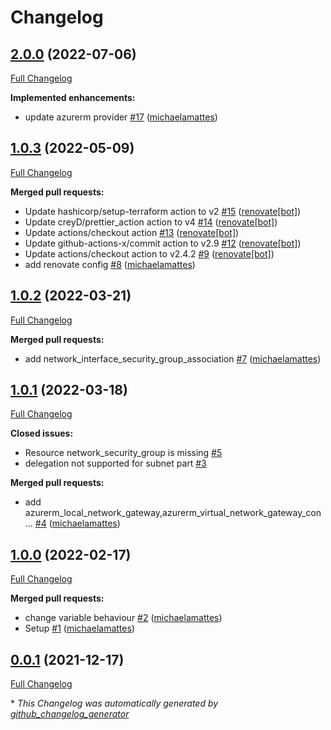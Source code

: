 # Changelog

## [2.0.0](https://github.com/T-Systems-MMS/terraform-azurerm-network/tree/2.0.0) (2022-07-06)

[Full Changelog](https://github.com/T-Systems-MMS/terraform-azurerm-network/compare/1.0.3...2.0.0)

**Implemented enhancements:**

- update azurerm provider [\#17](https://github.com/T-Systems-MMS/terraform-azurerm-network/pull/17) ([michaelamattes](https://github.com/michaelamattes))

## [1.0.3](https://github.com/T-Systems-MMS/terraform-azurerm-network/tree/1.0.3) (2022-05-09)

[Full Changelog](https://github.com/T-Systems-MMS/terraform-azurerm-network/compare/1.0.2...1.0.3)

**Merged pull requests:**

- Update hashicorp/setup-terraform action to v2 [\#15](https://github.com/T-Systems-MMS/terraform-azurerm-network/pull/15) ([renovate[bot]](https://github.com/apps/renovate))
- Update creyD/prettier\_action action to v4 [\#14](https://github.com/T-Systems-MMS/terraform-azurerm-network/pull/14) ([renovate[bot]](https://github.com/apps/renovate))
- Update actions/checkout action [\#13](https://github.com/T-Systems-MMS/terraform-azurerm-network/pull/13) ([renovate[bot]](https://github.com/apps/renovate))
- Update github-actions-x/commit action to v2.9 [\#12](https://github.com/T-Systems-MMS/terraform-azurerm-network/pull/12) ([renovate[bot]](https://github.com/apps/renovate))
- Update actions/checkout action to v2.4.2 [\#9](https://github.com/T-Systems-MMS/terraform-azurerm-network/pull/9) ([renovate[bot]](https://github.com/apps/renovate))
- add renovate config [\#8](https://github.com/T-Systems-MMS/terraform-azurerm-network/pull/8) ([michaelamattes](https://github.com/michaelamattes))

## [1.0.2](https://github.com/T-Systems-MMS/terraform-azurerm-network/tree/1.0.2) (2022-03-21)

[Full Changelog](https://github.com/T-Systems-MMS/terraform-azurerm-network/compare/1.0.1...1.0.2)

**Merged pull requests:**

- add network\_interface\_security\_group\_association [\#7](https://github.com/T-Systems-MMS/terraform-azurerm-network/pull/7) ([michaelamattes](https://github.com/michaelamattes))

## [1.0.1](https://github.com/T-Systems-MMS/terraform-azurerm-network/tree/1.0.1) (2022-03-18)

[Full Changelog](https://github.com/T-Systems-MMS/terraform-azurerm-network/compare/1.0.0...1.0.1)

**Closed issues:**

- Resource network\_security\_group is missing [\#5](https://github.com/T-Systems-MMS/terraform-azurerm-network/issues/5)
- delegation not supported for subnet part [\#3](https://github.com/T-Systems-MMS/terraform-azurerm-network/issues/3)

**Merged pull requests:**

- add azurerm\_local\_network\_gateway,azurerm\_virtual\_network\_gateway\_con… [\#4](https://github.com/T-Systems-MMS/terraform-azurerm-network/pull/4) ([michaelamattes](https://github.com/michaelamattes))

## [1.0.0](https://github.com/T-Systems-MMS/terraform-azurerm-network/tree/1.0.0) (2022-02-17)

[Full Changelog](https://github.com/T-Systems-MMS/terraform-azurerm-network/compare/0.0.1...1.0.0)

**Merged pull requests:**

- change variable behaviour [\#2](https://github.com/T-Systems-MMS/terraform-azurerm-network/pull/2) ([michaelamattes](https://github.com/michaelamattes))
- Setup [\#1](https://github.com/T-Systems-MMS/terraform-azurerm-network/pull/1) ([michaelamattes](https://github.com/michaelamattes))

## [0.0.1](https://github.com/T-Systems-MMS/terraform-azurerm-network/tree/0.0.1) (2021-12-17)

[Full Changelog](https://github.com/T-Systems-MMS/terraform-azurerm-network/compare/764b194a74b2f4f25c51cefb2988d5d46651976b...0.0.1)



\* *This Changelog was automatically generated by [github_changelog_generator](https://github.com/github-changelog-generator/github-changelog-generator)*
